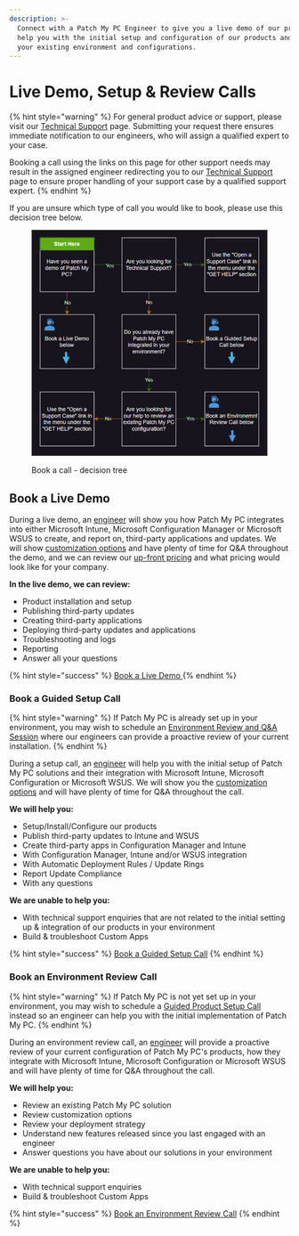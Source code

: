 ```yaml
---
description: >-
  Connect with a Patch My PC Engineer to give you a live demo of our products,
  help you with the initial setup and configuration of our products and review
  your existing environment and configurations.
---
```


# Live Demo, Setup & Review Calls

{% hint style="warning" %}
For general product advice or support, please visit our [Technical Support](https://patchmypc.com/technical-support) page. Submitting your request there ensures immediate notification to our engineers, who will assign a qualified expert to your case.



Booking a call using the links on this page for other support needs may result in the assigned engineer redirecting you to our [Technical Support](https://patchmypc.com/technical-support) page to ensure proper handling of your support case by a qualified support expert.
{% endhint %}

If you are unsure which type of call you would like to book, please use this decision tree below.

<figure><img src="../../.gitbook/assets/image (595).png" alt=""><figcaption><p>Book a call - decision tree</p></figcaption></figure>

## Book a Live Demo

During a live demo, an [engineer](https://patchmypc.com/about-us#meet-the-team) will show you how Patch My PC integrates into either Microsoft Intune, Microsoft Configuration Manager or Microsoft WSUS to create, and report on, third-party applications and updates. We will show [customization options](https://patchmypc.com/custom-options-available-for-third-party-updates-and-applications) and have plenty of time for Q\&A throughout the demo, and we can review our [up-front pricing](https://patchmypc.com/request-quote#pricing-chart) and what pricing would look like for your company.

**In the live demo, we can review:**

* Product installation and setup
* Publishing third-party updates
* Creating third-party applications
* Deploying third-party updates and applications
* Troubleshooting and logs
* Reporting
* Answer all your questions

{% hint style="success" %}
[Book a Live Demo](https://patchmypc.com/schedule-live-demo)[ ](https://patchmypc.com/schedule-live-demo?utm_source=github\&utm_medium=referral\&utm_content=docs-article)
{% endhint %}

### Book a Guided Setup Call

{% hint style="warning" %}
If Patch My PC is already set up in your environment, you may wish to schedule an [Environment Review and Q\&A Session](https://patchmypc.com/environment-review-call) where our engineers can provide a proactive review of your current installation.
{% endhint %}

During a setup call, an [engineer](https://patchmypc.com/about-us#meet-the-team) will help you with the initial setup of Patch My PC solutions and their integration with Microsoft Intune, Microsoft Configuration or Microsoft WSUS. We will show you the [customization options](https://patchmypc.com/custom-options-available-for-third-party-updates-and-applications) and will have plenty of time for Q\&A throughout the call.

**We will help you:**

* Setup/Install/Configure our products
* Publish third-party updates to Intune and WSUS
* Create third-party apps in Configuration Manager and Intune
* With Configuration Manager, Intune and/or WSUS integration
* With Automatic Deployment Rules / Update Rings
* Report Update Compliance
* With any questions

**We are unable to help you:**

* With technical support enquiries that are not related to the initial setting up & integration of our products in your environment
* Build & troubleshoot Custom Apps

{% hint style="success" %}
[Book a Guided Setup Call](https://patchmypc.com/schedule-setup-call?utm_source=github\&utm_medium=referral\&utm_content=docs-article)
{% endhint %}

### Book an Environment Review Call

{% hint style="warning" %}
If Patch My PC is not yet set up in your environment, you may wish to schedule a [Guided Product Setup Call](https://patchmypc.com/schedule-setup-call) instead so an engineer can help you with the initial implementation of Patch My PC.
{% endhint %}

During an environment review call, an [engineer](https://patchmypc.com/about-us#meet-the-team) will provide a proactive review of your current configuration of Patch My PC's products, how they integrate with Microsoft Intune, Microsoft Configuration or Microsoft WSUS and will have plenty of time for Q\&A throughout the call.

**We will help you:**

* Review an existing Patch My PC solution
* Review customization options
* Review your deployment strategy
* Understand new features released since you last engaged with an engineer
* Answer questions you have about our solutions in your environment

**We are unable to help you:**

* With technical support enquiries
* Build & troubleshoot Custom Apps

{% hint style="success" %}
[Book an Environment Review Call](https://patchmypc.com/environment-review-call?utm_source=github\&utm_medium=referral\&utm_content=docs-article)
{% endhint %}
